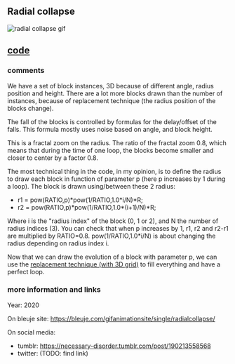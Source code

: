 ## Radial collapse

![radial collapse gif](https://bleuje.com/gifset/2020/2020_4_radialcollapse.gif)

## [code](https://github.com/Bleuje/processing-animations-code/blob/main/code/radialcollapse/radialcollapse.pde)

### comments

We have a set of block instances, 3D because of different angle, radius position and height. There are a lot more blocks drawn than the number of instances, because of replacement technique (the radius position of the blocks change).

The fall of the blocks is controlled by formulas for the delay/offset of the falls. This formula mostly uses noise based on angle, and block height.

This is a fractal zoom on the radius. The ratio of the fractal zoom 0.8, which means that during the time of one loop, the blocks become smaller and closer to center by a factor 0.8.

The most technical thing in the code, in my opinion, is to define the radius to draw each block in function of parameter p (here p increases by 1 during a loop). The block is drawn using/between these 2 radius:

- r1 = pow(RATIO,p)\*pow(1/RATIO,1.0\*i/N)*R;
- r2 = pow(RATIO,p)\*pow(1/RATIO,1.0\*(i+1)/N)*R;

Where i is the "radius index" of the block (0, 1 or 2), and N the number of radius indices (3). You can check that when p increases by 1, r1, r2 and r2-r1 are multiplied by RATIO=0.8. pow(1/RATIO,1.0*i/N) is about changing the radius depending on radius index i.

Now that we can draw the evolution of a block with parameter p, we can use the [replacement technique (with 3D grid)](https://bleuje.com/tutorial5/) to fill everything and have a perfect loop.

### more information and links

Year: 2020

On bleuje site: https://bleuje.com/gifanimationsite/single/radialcollapse/

On social media:
 - tumblr: https://necessary-disorder.tumblr.com/post/190213558568
 - twitter: (TODO: find link)
